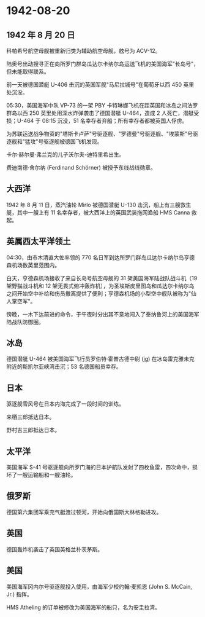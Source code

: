 # 1942-08-20

## 1942 年 8 月 20 日

科帕希号航空母舰被重新归类为辅助航空母舰，舷号为 ACV-12。

陆奥号出动搜寻正在向所罗门群岛瓜达尔卡纳尔岛运送飞机的美国海军"长岛号"，但未能取得联系。

前一天被德国潜艇 U-406 击沉的英国军舰"马尼拉城号"在葡萄牙以西 450
英里处沉没。

05:30，美国海军中队 VP-73 的一架 PBY
卡特琳娜飞机在距英国和冰岛之间法罗群岛以西 250
英里处用深水炸弹袭击了德国潜艇 U-464，造成 2 人死亡，潜艇受损；U-464 于
08:15 沉没，51 名幸存者弃船；所有幸存者都被英国人俘虏。

为苏联运送战争物资的"塔斯卡卢萨"号驱逐舰、"罗德曼"号驱逐舰、"埃蒙斯"号驱逐舰和"猛攻"号驱逐舰被德国飞机发现。

卡尔·赫尔曼·弗兰克的儿子沃尔夫-迪特里希出生。

费迪南德·舍尔纳 (Ferdinand Schörner) 被授予东线战线勋章。

## 大西洋

1942 年 8 月 11 日，蒸汽油轮 Mirlo 被德国潜艇 U-130
击沉，船上有三艘救生艇，其中一艘上有 11
名幸存者，被大西洋上的英国武装拖网渔船 HMS Canna 救起。

## 英属西太平洋领土

04:30，由市木清直大佐率领的 770
名日军到达所罗门群岛瓜达尔卡纳尔岛亨德森机场数英里范围内。

白天，亨德森机场接收了来自长岛号航空母舰的 31 架美国海军陆战队战斗机（19
架野猫战斗机和 12
架无畏式俯冲轰炸机），为圣埃斯皮里图岛和瓜达尔卡纳尔岛之间开始空中补给和伤员撤离提供了便利；亨德森机场的小型空中舰队被称为"仙人掌空军"。

傍晚，一木下达前进的命令，于午夜时分出其不意地闯入了泰纳鲁河上的美国海军陆战队防御圈。

## 冰岛

德国潜艇 U-464 被美国海军飞行员罗伯特·霍普古德中尉 (jg)
在冰岛雷克雅未克附近的斯凯尔亚峡湾击沉；53 名德国船员幸存。

## 日本

驱逐舰雪风号在日本内海完成了一段时间的训练。

来栖三郎抵达日本。

野村吉三郎抵达日本。

## 太平洋

美国海军 S-41
号驱逐舰向所罗门海的日本护航队发射了四枚鱼雷，四次命中，损坏了一艘运输船和一艘油轮。

## 俄罗斯

德国第六集团军乘充气艇渡过顿河，开始向俄国斯大林格勒进攻。

## 英国

德国轰炸机袭击了英国英格兰朴茨茅斯。

## 美国

美国海军冈内尔号驱逐舰投入使用，由海军少校约翰·麦凯恩 (John S. McCain,
Jr.) 指挥。

HMS Atheling 的订单被修改为美国海军的船只，名为安圭拉湾。

